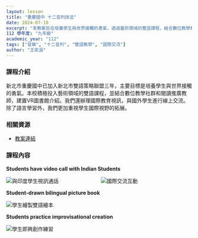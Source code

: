 ```yaml
---
layout: lesson
title: "重慶國中 十二音列技法"
date: 2024-07-10
excerpt: "本教案旨在培養學生與世界接觸的勇氣，透過藝術領域的雙語課程，結合數位教學和國際交流，拓展學生國際視野。"
112 學年度: "九年級"
academic_year: "112"
tags: ["音樂", "十二音列", "雙語教學", "國際交流"]
author: "王奕涵"
---
```


### 課程介紹

新北市重慶國中已加入新北市雙語策略聯盟三年，主要目標是培養學生與世界接觸的勇氣。本校積極投入藝術領域的雙語課程，並結合數位教學社群和閱讀推廣教師，建置VR圖書館介紹。我們還辦理國際教育視訊，與國外學生進行線上交流。除了語言學習外，我們更加重視學生國際視野的拓展。

### 相關資源

* [教案連結](https://drive.google.com/file/d/1MvNjNRTA-A8kfrfOIDjAmUX2bDeLYYJW/view?usp=drive_link)

### 課程內容

**Students have video call with Indian Students**

<div style="display: flex; flex-direction: row; flex-wrap: wrap; gap: 10px; margin-bottom: 10px;">
    <img src="{{ '/assets/images/lessons/112/重慶國中/Students have a video call with Indian students.jpg' | relative_url }}" alt="與印度學生視訊通話" style="flex: 1; min-width: 48%; object-fit: cover;">
    <img src="{{ '/assets/images/lessons/112/重慶國中/B5C62E37-4ECE-4A04-AA3E-97125BBB6D57.jpg' | relative_url }}" alt="國際交流互動" style="flex: 1; min-width: 48%; object-fit: cover;">
</div>

**Student-drawn bilingual picture book**

<div style="margin-bottom: 10px;">
    <img src="{{ '/assets/images/lessons/112/重慶國中/Student-drawn bilingual picture book.jpg' | relative_url }}" alt="學生繪製雙語繪本" style="flex: 1; min-width: 48%; object-fit: cover;">
</div>

**Students practice improvisational creation**

<div style="margin-bottom: 10px;">
    <img src="{{ '/assets/images/lessons/112/重慶國中/Students practice improvisational creation.jpg' | relative_url }}" alt="學生即興創作練習" style="flex: 1; min-width: 48%; object-fit: cover;">
</div>



